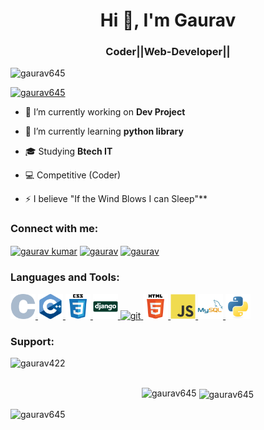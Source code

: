 <h1 align="center">Hi 👋, I'm Gaurav</h1>
<h3 align="center">Coder||Web-Developer||</h3>

<p align="left"> <img src="https://komarev.com/ghpvc/?username=gaurav645&label=Profile%20views&color=0e75b6&style=flat" alt="gaurav645" /> </p>

<p align="left"> <a href="https://github.com/ryo-ma/github-profile-trophy"><img src="https://github-profile-trophy.vercel.app/?username=gaurav645" alt="gaurav645" /></a> </p>

- 🔭 I’m currently working on **Dev Project**

- 🌱 I’m currently learning **python library**

- 🎓 Studying **Btech IT**

-  💻 Competitive (Coder)

- ⚡ I believe "If the Wind Blows I can Sleep"**

<h3 align="left">Connect with me:</h3>
<p align="left">
<a href="https://linkedin.com/in/gaurav kumar" target="blank"><img align="center" src="https://cdn.jsdelivr.net/npm/simple-icons@3.0.1/icons/linkedin.svg" alt="gaurav kumar" height="30" width="40" /></a>
<a href="https://stackoverflow.com/users/gaurav" target="blank"><img align="center" src="https://cdn.jsdelivr.net/npm/simple-icons@3.0.1/icons/stackoverflow.svg" alt="gaurav" height="30" width="40" /></a>
<a href="https://auth.geeksforgeeks.org/user/rambo422" target="blank"><img align="center" src="https://cdn.jsdelivr.net/npm/simple-icons@3.0.1/icons/geeksforgeeks.svg" alt="gaurav" height="30" width="40" /></a>
</p>

<h3 align="left">Languages and Tools:</h3>
<p align="left"> <a href="https://www.cprogramming.com/" target="_blank"> <img src="https://raw.githubusercontent.com/devicons/devicon/master/icons/c/c-original.svg" alt="c" width="40" height="40"/> </a> <a href="https://www.w3schools.com/cpp/" target="_blank"> <img src="https://raw.githubusercontent.com/devicons/devicon/master/icons/cplusplus/cplusplus-original.svg" alt="cplusplus" width="40" height="40"/> </a> <a href="https://www.w3schools.com/css/" target="_blank"> <img src="https://raw.githubusercontent.com/devicons/devicon/master/icons/css3/css3-original-wordmark.svg" alt="css3" width="40" height="40"/> </a> <a href="https://www.djangoproject.com/" target="_blank"> <img src="https://raw.githubusercontent.com/devicons/devicon/master/icons/django/django-original.svg" alt="django" width="40" height="40"/> </a> <a href="https://git-scm.com/" target="_blank"> <img src="https://www.vectorlogo.zone/logos/git-scm/git-scm-icon.svg" alt="git" width="40" height="40"/> </a> <a href="https://www.w3.org/html/" target="_blank"> <img src="https://raw.githubusercontent.com/devicons/devicon/master/icons/html5/html5-original-wordmark.svg" alt="html5" width="40" height="40"/> </a> <a href="https://developer.mozilla.org/en-US/docs/Web/JavaScript" target="_blank"> <img src="https://raw.githubusercontent.com/devicons/devicon/master/icons/javascript/javascript-original.svg" alt="javascript" width="40" height="40"/> </a> <a href="https://www.mysql.com/" target="_blank"> <img src="https://raw.githubusercontent.com/devicons/devicon/master/icons/mysql/mysql-original-wordmark.svg" alt="mysql" width="40" height="40"/> </a> <a href="https://www.python.org" target="_blank"> <img src="https://raw.githubusercontent.com/devicons/devicon/master/icons/python/python-original.svg" alt="python" width="40" height="40"/> </a> </p>

<h3 align="left">Support:</h3>
<p><a href="https://www.buymeacoffee.com/gaurav422"> <img align="left" src="https://cdn.buymeacoffee.com/buttons/v2/default-yellow.png" height="50" width="210" alt="gaurav422" /></a></p><br><br>

<p><img align="left" src="https://github-readme-stats.vercel.app/api/top-langs?username=gaurav645&show_icons=true&locale=en&layout=compact" alt="gaurav645" /></p>

<p>&nbsp;<img align="center" src="https://github-readme-stats.vercel.app/api?username=gaurav645&show_icons=true&locale=en" alt="gaurav645" /></p>

<p><img align="center" src="https://github-readme-streak-stats.herokuapp.com/?user=gaurav645&" alt="gaurav645" /></p>




